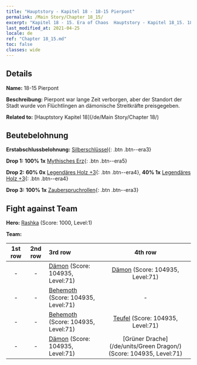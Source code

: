 ```yaml
---
title: "Hauptstory - Kapitel 18 - 18-15 Pierpont"
permalink: /Main Story/Chapter 18_15/
excerpt: "Kapitel 18 - 15. Era of Chaos  Hauptstory - Kapitel 18_15. 18-15 Pierpont"
last_modified_at: 2021-04-25
locale: de
ref: "Chapter 18_15.md"
toc: false
classes: wide
---
```


## Details

 **Name:** 18-15 Pierpont

 **Beschreibung:** Pierpont war lange Zeit verborgen, aber der Standort der Stadt wurde von Flüchtlingen an dämonische Streitkräfte preisgegeben.

 **Related to:** [Hauptstory Kapitel 18](/de/Main Story/Chapter 18/)

## Beutebelohnung

 **Erstabschlussbelohnung:** [Silberschlüssel](/ItemsDE/con_693/){: .btn .btn--era3}

 **Drop 1:** **100% 1x** [Mythisches Erz](/ItemsDE/mat_61/){: .btn .btn--era5}

 **Drop 2:** **60% 0x** [Legendäres Holz +3](/ItemsDE/mat_55/){: .btn .btn--era4}, **40% 1x** [Legendäres Holz +3](/ItemsDE/mat_55/){: .btn .btn--era4}

 **Drop 3:** **100% 1x** [Zauberspruchrollen](/ItemsDE/con_694/){: .btn .btn--era3}


## Fight against Team
 **Hero:** [Rashka](/de/heroes/Rashka/) (Score: 1000, Level:1)

 **Team:**


  | 1st row | 2nd row | 3rd row | 4th row |
  |:----:|:----:|:----|:----:|
  | - | - | [Dämon](/de/units/Demon/) (Score: 104935, Level:71)  | [Dämon](/de/units/Demon/) (Score: 104935, Level:71)  |
  | - | - | [Behemoth](/de/units/Behemoth/) (Score: 104935, Level:71)  | - |
  | - | - | [Behemoth](/de/units/Behemoth/) (Score: 104935, Level:71)  | [Teufel](/de/units/Devil/) (Score: 104935, Level:71)  |
  | - | - | [Dämon](/de/units/Demon/) (Score: 104935, Level:71)  | [Grüner Drache](/de/units/Green Dragon/) (Score: 104935, Level:71)  |


